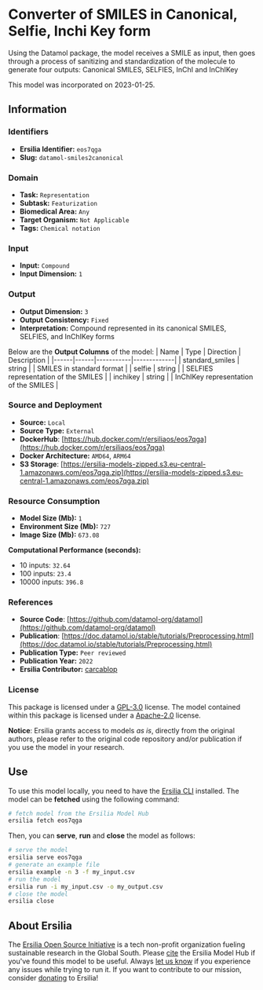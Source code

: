 # Converter of SMILES in Canonical, Selfie, Inchi Key form

Using the Datamol package, the model receives a SMILE as input, then goes through a process of sanitizing and standardization of the molecule to generate four outputs: Canonical SMILES, SELFIES, InChI and InChIKey

This model was incorporated on 2023-01-25.

## Information
### Identifiers
- **Ersilia Identifier:** `eos7qga`
- **Slug:** `datamol-smiles2canonical`

### Domain
- **Task:** `Representation`
- **Subtask:** `Featurization`
- **Biomedical Area:** `Any`
- **Target Organism:** `Not Applicable`
- **Tags:** `Chemical notation`

### Input
- **Input:** `Compound`
- **Input Dimension:** `1`

### Output
- **Output Dimension:** `3`
- **Output Consistency:** `Fixed`
- **Interpretation:** Compound represented in its canonical SMILES, SELFIES, and InChIKey forms

Below are the **Output Columns** of the model:
| Name | Type | Direction | Description |
|------|------|-----------|-------------|
| standard_smiles | string |  | SMILES in standard format |
| selfie | string |  | SELFIES representation of the SMILES |
| inchikey | string |  | InChIKey representation of the SMILES |


### Source and Deployment
- **Source:** `Local`
- **Source Type:** `External`
- **DockerHub**: [https://hub.docker.com/r/ersiliaos/eos7qga](https://hub.docker.com/r/ersiliaos/eos7qga)
- **Docker Architecture:** `AMD64`, `ARM64`
- **S3 Storage**: [https://ersilia-models-zipped.s3.eu-central-1.amazonaws.com/eos7qga.zip](https://ersilia-models-zipped.s3.eu-central-1.amazonaws.com/eos7qga.zip)

### Resource Consumption
- **Model Size (Mb):** `1`
- **Environment Size (Mb):** `727`
- **Image Size (Mb):** `673.08`

**Computational Performance (seconds):**
- 10 inputs: `32.64`
- 100 inputs: `23.4`
- 10000 inputs: `396.8`

### References
- **Source Code**: [https://github.com/datamol-org/datamol](https://github.com/datamol-org/datamol)
- **Publication**: [https://doc.datamol.io/stable/tutorials/Preprocessing.html](https://doc.datamol.io/stable/tutorials/Preprocessing.html)
- **Publication Type:** `Peer reviewed`
- **Publication Year:** `2022`
- **Ersilia Contributor:** [carcablop](https://github.com/carcablop)

### License
This package is licensed under a [GPL-3.0](https://github.com/ersilia-os/ersilia/blob/master/LICENSE) license. The model contained within this package is licensed under a [Apache-2.0](LICENSE) license.

**Notice**: Ersilia grants access to models _as is_, directly from the original authors, please refer to the original code repository and/or publication if you use the model in your research.


## Use
To use this model locally, you need to have the [Ersilia CLI](https://github.com/ersilia-os/ersilia) installed.
The model can be **fetched** using the following command:
```bash
# fetch model from the Ersilia Model Hub
ersilia fetch eos7qga
```
Then, you can **serve**, **run** and **close** the model as follows:
```bash
# serve the model
ersilia serve eos7qga
# generate an example file
ersilia example -n 3 -f my_input.csv
# run the model
ersilia run -i my_input.csv -o my_output.csv
# close the model
ersilia close
```

## About Ersilia
The [Ersilia Open Source Initiative](https://ersilia.io) is a tech non-profit organization fueling sustainable research in the Global South.
Please [cite](https://github.com/ersilia-os/ersilia/blob/master/CITATION.cff) the Ersilia Model Hub if you've found this model to be useful. Always [let us know](https://github.com/ersilia-os/ersilia/issues) if you experience any issues while trying to run it.
If you want to contribute to our mission, consider [donating](https://www.ersilia.io/donate) to Ersilia!
